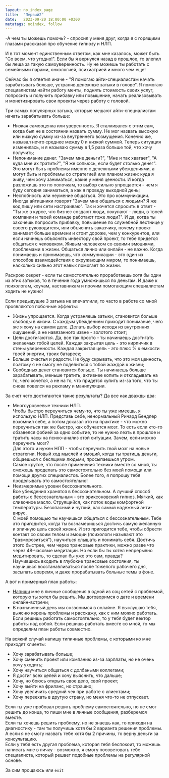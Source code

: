 ```yaml
---
layout: no_index_page
title:  "Первый2"
date:   2023-09-20 18:00:00 +0300
metatags: noindex, follow
---
```


-А чем ты можешь помочь? - спросил у меня друг, когда я с горящими глазами рассказал про обучение гипнозу и НЛП.<br>

И в тот момент единственным ответом, как мне казалось, может быть "Со всем, что угодно!". Если бы я вернулся назад в прошлое, то влепил бы леща за такую самоуверенность. Ну не можешь ты работать с семейными парами, онкологией, психиатрией и много чем еще!

Сейчас бы я ответил иначе - "Я помогаю айти-специалистам начать зарабатывать больше, устранив денежные затыки в голове". Я помогаю специалистам найти работу мечты, поднять стоимость своих услуг, попросить и получить прибавку или повышение, начать реализовывать и монетизировать свои проекты через работу с головой.

Три самых популярных затыка, которые мешают айти-специалистам начать зарабатывать больше:

- Низкая самооценка или уверенность. Я сталкивался с этим сам, когда был не в состоянии назвать сумму. Не мог назвать высокую или низкую сумму из-за внутреннего возмущения. Конечно же, называл нечто среднее между 0 и низкой суммой. Теперь ситуация изменилась, и я называю сумму в 1,5 раза больше той, что хочу получить;
- Непонимание денег. "Зачем мне деньги?", "Мне и так хватает", "А куда мне их тратить?", "Я же сопьюсь, если будет столько денег". Это могут быть проблемы именно с денежными убеждениями, а могут быть и проблемы со стратегией или планом жизни: куда я живу, чем хочу заниматься, какие у меня ценности. И когда разложишь это по полочкам, то выбор сильно упрощается - чем я буду сегодня заниматься, а как я проведу выходной день;
- Неспобность или неумение общаться. Это про коммуникации. Иногда айтишники говорят "Зачем мне общаться с людьми? Я же код пишу или сети настраиваю". Так и хочется спросить в ответ - "Ты же в курсе, что бизнес создают люди, покупают - люди, в твоей компании и твоей команде работают тоже люди?". И да, когда ты захочешь попросить прибавку, повышение по служебной лестнице у своего руководителя, или объяснить заказчику, почему проект занимает больше времени и стоит дороже, чем у конкурентов, или если начнешь объяснять инвестору свой проект, то тебе придется общаться с человеком. Живым человеком со своими эмоциями, проблемами в жизни. Общаться лично или онлайн - не важно. Когда понимаешь и принимаешь, что коммуникации - это один из способов взаимодействия с окружающим миром, то понимаешь, насколько сильно этот навык помогает по жизни.

Раскрою секрет - если ты самостоятельно проработаешь хотя бы один из этих затыков, то в течение года умножишься по деньгам. И даже к психологам, коучам, наставникам и прочим помогающим специалистам ходить не нужно!

Если предыдущие 3 затыка не впечатлили, то часто в работе со мной проявляются побочные эффекты:

- Жизнь упрощается. Когда устраняешь затыки, становится больше свободы в жизни. С каждым убеждением приходит понимание, чего же я хочу на самом деле. Делать выбор исходя из внутренних ощущений, а не навязанного извне - золотого стоит;
- Цели достигаются. Да, все так просто - ты начинаешь достигать желаемых тобой целей. Каждая закрытая цель - это кирпичик в стены уверенности. Каждая закрытая цель - это плюс % к емкости твоей энергии, твоих батареек;
- Больше счастья и радости. Не буду скрывать, что это моя ценность, поэтому я не смогу не поделиться с тобой жаждой к жизни;
- Свободных денег становится больше. Ты начинаешь больше зарабатывать, меньше тратить, активнее копить и откладывать на то, чего хочется, а не на то, что придется купить из-за того, что ты снова повелся на рекламу и манипуляции.

За счет чего достигаются такие результаты? Да все как дважды два:

- Многоуровневые техники НЛП.<br>Чтобы быстро переучиться чему-то, что ты уже имеешь, я использую НЛП. Представь себе, ненормальный Ричард Бендлер возомнил себе, а потом доказал это на практике - что можно переучиться так же быстро, как обучается мозг. То есть если кто-то обзавелся фобией за одно событие, то не нужно лезть в прошлое и тратить часы на психо-анализ этой ситуации. Зачем, если можно переучить мозг?<br>Для этого и нужен НЛП - чтобы переучить твой мозг на новые стратегии. Новый ход мыслей и эмоций, когда ты тратишь деньги, общаешься с бесящими людьми, просыпаешься утром.<br>Самое крутое, что после применения техники вместе со мной, ты сможешь проделать это самостоятельно без моей помощи или помощи других специалистов. Более того, я попрошу тебя проделывать это самостоятельно!
- Неизмеримые уровни бессознательного.<br>Все убеждения хранятся в бессознательном. А лучший способ работы с бессознательным - это эриксоновский гипноз. Мягкий, как сливочное масло. Струящийся, как поток воды комфортной температуры. Безопасный и чуткий, как самый надежный анти-вирус.<br>С моей помощью ты научишься общаться с бессознательным. Тебе это пригодится, когда ты вознамеришься достичь самую желанную и эпичную цель своей жизни. И это пригодится тебе, чтобы обрести контакт со своим телом и эмоции (психологи называют это "разморозиться"), научиться слышать и понимать себя. Достичь этого быстрее, чем через трансовые практики, можно разве что через 48-часовые медитации. Но если бы ты хотел непрерывно медитировать, то сделал бы уже это сам, правда?<br>Научившись входить в глубокие трансовые состояния, ты научишься восстанавливаться после тяжелого рабочего дня, засыпать вовремя, и даже прорабатывать больные темы в фоне.

А вот и примерный план работы:

- [Напиши](/index.html#связаться-со-мной) мне в личные сообщения в одной из соц сетей с проблемой, которую ты хотел бы решить. Мы договоримся о дате и времени онлайн-встречи;
- В назначенный день мы созвонимся в онлайне. Я выслушаю тебя, выясню корень проблемы и расскажу, как с ним можно работать. Если решишь работать самостоятельно, то у тебя будет вектор работы над собой. Если решишь работать вместе со мной, то мы определим план работы совместно.

На всякий случай напишу типичные проблемы, с которыми ко мне приходят клиенты:

- Хочу зарабатывать больше;
- Хочу сменить проект или компанию из-за зарплаты, но не очень хочу уходить;
- Хочу научиться общаться с долбаными коллегами;
- Я достиг всех целей и хочу выяснить, что дальше;
- Хочу, но боюсь открыть свое дело, свой проект;
- Хочу выйти на фриланс, но страшно;
- Хочу увеличить средний чек при работе с клиентами;
- Хочу переехать в другую страну, но меня что-то не отпускает.

Если ты уже пробовал решить проблему самостоятельно, но не смог решить до конца, то пиши мне в личные сообщения, разберемся вместе.<br>
Если ты хочешь решить проблему, но не знаешь как, то приходи на диагностику - там ты получишь хотя бы 2 варианта решения проблемы. А если я не смогу назвать тебе хотя бы 2 причины, то верну деньги за консультацию.<br>
Если у тебя есть другая проблема, которая тебя беспокоит, то можешь написать мне в личку - возможно, я смогу посоветовать тебе специалиста, который решает подобные проблемы на регулярной основе.

За сим прощаюсь или ```exit```